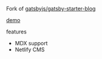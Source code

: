 Fork of [gatsbyjs/gatsby-starter-blog](https://github.com/gatsbyjs/gatsby-starter-blog)

[demo](https://gatsby-themeui-blog.netlify.com/)

features

- MDX support
- Netlify CMS
